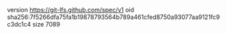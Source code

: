 version https://git-lfs.github.com/spec/v1
oid sha256:7f5266dfa75fa1b19878793564b789a461cfed8750a93077aa9121fc9c3dc1c4
size 7089
